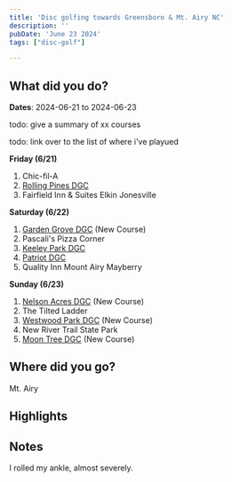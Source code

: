 ```yaml
---
title: 'Disc golfing towards Greensboro & Mt. Airy NC'
description: ''
pubDate: 'June 23 2024'
tags: ["disc-golf"]

---
```


## What did you do?

**Dates**: 2024-06-21 to 2024-06-23

todo: give a summary of xx courses

todo: link over to the list of where i've playued


**Friday (6/21)**
1. Chic-fil-A 
1. [Rolling Pines DGC](https://udisc.com/courses/rolling-pines-JQiT)
2. Fairfield Inn & Suites Elkin Jonesville

**Saturday (6/22)**
1. [Garden Grove DGC](https://udisc.com/courses/garden-grove-sejY) (New Course)
2. Pascali's Pizza Corner
3. [Keeley Park DGC](https://udisc.com/courses/keeley-park-dgc-PqOz)
4. [Patriot DGC](https://udisc.com/courses/patriot-dgc-l0rI)
5. Quality Inn Mount Airy Mayberry

**Sunday (6/23)**
1. [Nelson Acres DGC](https://udisc.com/courses/nelson-acres-dgc-naLu) (New Course)
2. The Tilted Ladder
3. [Westwood Park DGC](https://udisc.com/courses/westwood-park-5U0g) (New Course)
4. New River Trail State Park
5. [Moon Tree DGC](https://udisc.com/courses/moon-tree-dgc-Cxy0) (New Course)

## Where did you go?

Mt. Airy

## Highlights

## Notes

I rolled my ankle, almost severely.


